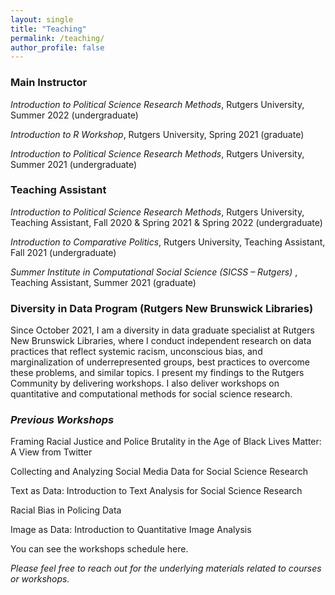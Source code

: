 ```yaml
---
layout: single
title: "Teaching"
permalink: /teaching/
author_profile: false
---
```


### Main Instructor 

<i> Introduction to Political Science Research Methods</i>, Rutgers University, Summer 2022 (undergraduate)

<i> Introduction to R Workshop</i>, Rutgers University, Spring 2021 (graduate)

<i> Introduction to Political Science Research Methods</i>, Rutgers University, Summer 2021 (undergraduate)

### Teaching Assistant

<i> Introduction to Political Science Research Methods</i>, Rutgers University, Teaching Assistant, Fall 2020 & Spring 2021 & Spring 2022 (undergraduate)

<i> Introduction to Comparative Politics</i>, Rutgers University, Teaching Assistant, Fall 2021 (undergraduate)

<i> <a style="text-decoration:none" href="https://sicss.io/2021/rutgers/" target = "blank_"> Summer Institute in Computational Social Science (SICSS – Rutgers)</a> </i>, Teaching Assistant, Summer 2021 (graduate)

### Diversity in Data Program (Rutgers New Brunswick Libraries) 

Since October 2021, I am a diversity in data graduate specialist at Rutgers New Brunswick Libraries, where I conduct independent research on data practices that reflect systemic racism, unconscious bias, and marginalization of underrepresented groups, best practices to overcome these problems, and similar topics. I present my findings to the Rutgers Community by delivering workshops. I also deliver workshops on quantitative and computational methods for social science research.

### <i>Previous Workshops </i>

Framing Racial Justice and Police Brutality in the Age of Black Lives Matter: A View from Twitter

Collecting and Analyzing Social Media Data for Social Science Research 

Text as Data: Introduction to Text Analysis for Social Science Research

Racial Bias in Policing Data

Image as Data: Introduction to Quantitative Image Analysis

You can see the workshops schedule  <a style="text-decoration:none" href = "https://libcal.rutgers.edu/calendar/nblworkshops?cid=4537&t=d&d=0000-00-00&cal=4537&inc=0" target = "blank_"> here</a>.  

<i> Please feel free to reach out for the underlying materials related to courses or workshops.</i>





